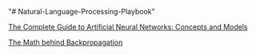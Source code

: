 "# Natural-Language-Processing-Playbook"

[The Complete Guide to Artificial Neural Networks: Concepts and Models](https://missinglink.ai/guides/neural-network-concepts/complete-guide-artificial-neural-networks/)

[The Math behind Backpropagation](https://codesachin.wordpress.com/2015/12/06/backpropagation-for-dummies/)

